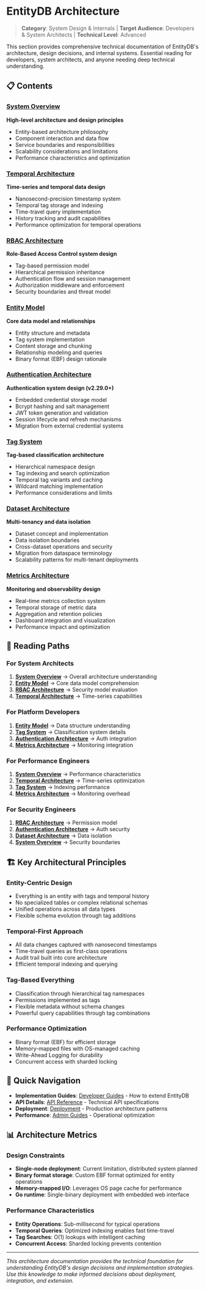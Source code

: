 # EntityDB Architecture

> **Category**: System Design & Internals | **Target Audience**: Developers & System Architects | **Technical Level**: Advanced

This section provides comprehensive technical documentation of EntityDB's architecture, design decisions, and internal systems. Essential reading for developers, system architects, and anyone needing deep technical understanding.

## 📋 Contents

### [System Overview](./01-system-overview.md)
**High-level architecture and design principles**
- Entity-based architecture philosophy
- Component interaction and data flow
- Service boundaries and responsibilities
- Scalability considerations and limitations
- Performance characteristics and optimization

### [Temporal Architecture](./02-temporal-architecture.md)
**Time-series and temporal data design**
- Nanosecond-precision timestamp system
- Temporal tag storage and indexing
- Time-travel query implementation
- History tracking and audit capabilities
- Performance optimization for temporal operations

### [RBAC Architecture](./03-rbac-architecture.md)
**Role-Based Access Control system design**
- Tag-based permission model
- Hierarchical permission inheritance
- Authentication flow and session management
- Authorization middleware and enforcement
- Security boundaries and threat model

### [Entity Model](./04-entity-model.md)
**Core data model and relationships**
- Entity structure and metadata
- Tag system implementation
- Content storage and chunking
- Relationship modeling and queries
- Binary format (EBF) design rationale

### [Authentication Architecture](./05-authentication-architecture.md)
**Authentication system design (v2.29.0+)**
- Embedded credential storage model
- Bcrypt hashing and salt management
- JWT token generation and validation
- Session lifecycle and refresh mechanisms
- Migration from external credential systems

### [Tag System](./07-tag-system.md)
**Tag-based classification architecture**
- Hierarchical namespace design
- Tag indexing and search optimization
- Temporal tag variants and caching
- Wildcard matching implementation
- Performance considerations and limits

### [Dataset Architecture](./08-dataset-architecture.md)
**Multi-tenancy and data isolation**
- Dataset concept and implementation
- Data isolation boundaries
- Cross-dataset operations and security
- Migration from dataspace terminology
- Scalability patterns for multi-tenant deployments

### [Metrics Architecture](./09-metrics-architecture.md)
**Monitoring and observability design**
- Real-time metrics collection system
- Temporal storage of metric data
- Aggregation and retention policies
- Dashboard integration and visualization
- Performance impact and optimization

## 🎯 Reading Paths

### For System Architects
1. **[System Overview](./01-system-overview.md)** → Overall architecture understanding
2. **[Entity Model](./04-entity-model.md)** → Core data model comprehension
3. **[RBAC Architecture](./03-rbac-architecture.md)** → Security model evaluation
4. **[Temporal Architecture](./02-temporal-architecture.md)** → Time-series capabilities

### For Platform Developers
1. **[Entity Model](./04-entity-model.md)** → Data structure understanding
2. **[Tag System](./07-tag-system.md)** → Classification system details
3. **[Authentication Architecture](./05-authentication-architecture.md)** → Auth integration
4. **[Metrics Architecture](./09-metrics-architecture.md)** → Monitoring integration

### For Performance Engineers
1. **[System Overview](./01-system-overview.md)** → Performance characteristics
2. **[Temporal Architecture](./02-temporal-architecture.md)** → Time-series optimization
3. **[Tag System](./07-tag-system.md)** → Indexing performance
4. **[Metrics Architecture](./09-metrics-architecture.md)** → Monitoring overhead

### For Security Engineers
1. **[RBAC Architecture](./03-rbac-architecture.md)** → Permission model
2. **[Authentication Architecture](./05-authentication-architecture.md)** → Auth security
3. **[Dataset Architecture](./08-dataset-architecture.md)** → Data isolation
4. **[System Overview](./01-system-overview.md)** → Security boundaries

## 🏗️ Key Architectural Principles

### Entity-Centric Design
- Everything is an entity with tags and temporal history
- No specialized tables or complex relational schemas
- Unified operations across all data types
- Flexible schema evolution through tag additions

### Temporal-First Approach
- All data changes captured with nanosecond timestamps
- Time-travel queries as first-class operations
- Audit trail built into core architecture
- Efficient temporal indexing and querying

### Tag-Based Everything
- Classification through hierarchical tag namespaces
- Permissions implemented as tags
- Flexible metadata without schema changes
- Powerful query capabilities through tag combinations

### Performance Optimization
- Binary format (EBF) for efficient storage
- Memory-mapped files with OS-managed caching
- Write-Ahead Logging for durability
- Concurrent access with sharded locking

## 🔗 Quick Navigation

- **Implementation Guides**: [Developer Guides](../60-developer-guides/) - How to extend EntityDB
- **API Details**: [API Reference](../30-api-reference/) - Technical API specifications
- **Deployment**: [Deployment](../70-deployment/) - Production architecture patterns
- **Performance**: [Admin Guides](../50-admin-guides/) - Operational optimization

## 📊 Architecture Metrics

### Design Constraints
- **Single-node deployment**: Current limitation, distributed system planned
- **Binary format storage**: Custom EBF format optimized for entity operations
- **Memory-mapped I/O**: Leverages OS page cache for performance
- **Go runtime**: Single-binary deployment with embedded web interface

### Performance Characteristics
- **Entity Operations**: Sub-millisecond for typical operations
- **Temporal Queries**: Optimized indexing enables fast time-travel
- **Tag Searches**: O(1) lookups with intelligent caching
- **Concurrent Access**: Sharded locking prevents contention

---

*This architecture documentation provides the technical foundation for understanding EntityDB's design decisions and implementation strategies. Use this knowledge to make informed decisions about deployment, integration, and extension.*